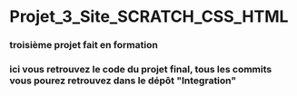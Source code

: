 # Projet_3_Site_SCRATCH_CSS_HTML
### troisième projet fait en formation
### ici vous retrouvez le code du projet final, tous les commits vous pourez retrouvez dans le dépôt "Integration"
